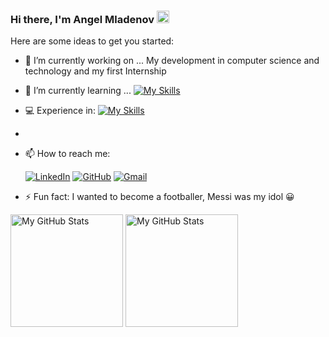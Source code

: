 ### Hi there, I'm Angel Mladenov <img src="https://media.giphy.com/media/hvRJCLFzcasrR4ia7z/giphy.gif" width="20px">


Here are some ideas to get you started:

- 🔭 I’m currently working on ... Мy development in computer science and technology and my first Internship


- 🌱 I’m currently learning ... [![My Skills](https://skillicons.dev/icons?i=java,spring,js,mysql)](https://skillicons.dev)


- 💻 Experience in: [![My Skills](https://skillicons.dev/icons?i=cs,dotnet,html,css,js,java,wordpress)](https://skillicons.dev)
- 
- 📫 How to reach me:

  [![LinkedIn](https://img.shields.io/badge/-LinkedIn-0e76a8?style=flat-square&logo=Linkedin&logoColor=white)](https://www.linkedin.com/in/angel-mladenov-8aa447181/)
  [![GitHub](https://img.shields.io/badge/-Github-000000?style=flat-square&logo=Github&logoColor=white)](https://github.com/velk20)
  [![Gmail](https://img.shields.io/badge/Gmail-D14836?style=flat-square&logo=gmail&logoColor=white)](mailto:angelmladenov3@gmail.com)

- ⚡ Fun fact: I wanted to become a footballer, Messi was my idol 😀

<p>
<!-- <summary>:zap: GitHub Stats</summary> -->
  <img height="180em" alt="My GitHub Stats" src="https://github-readme-stats.vercel.app/api?username=velk20&show_icons=true&bg_color=00000000&hide_border=true&text_color=3498db&&count_private=true&include_all_commits=true" />

  <img height="180em" alt="My GitHub Stats" src="https://github-readme-stats.vercel.app/api/top-langs/?username=velk20&langs_count=8&layout=compact&hide_border=true&bg_color=00000000&text_color=3498db&&count_private=true&include_all_commits=true" />
</p>
